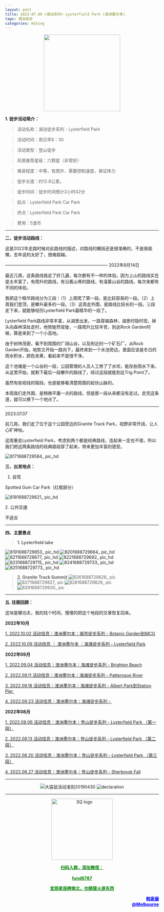 ```yaml
---
layout: post
title: 2023.07.09 <湖泊系列> Lysterfield Park (澳洲墨尔本)
tags: 湖泊徒步
categories: Hiking
---
```

<p align="center">
  <img width="250" src="https://user-images.githubusercontent.com/90954432/197183769-043b3cce-ffc5-439d-b355-fc227af37705.jpeg">
</p>

**1. 徒步活动简介：**

> 活动名称：湖泊徒步系列 - Lysterfield Park

> 活动时间：周日早8：30

> 活动类型：登山徒步

> 风景推荐星级：六颗星（非常好）

> 难易程度：中等，有爬升，需要控制速度，保证体力

> 徒步长度：约12.8公里。

> 徒步时间：徒步时间预计2小时42分

> 起点：Lysterfield Park Car Park

> 终点：Lysterfield Park Car Park

> 费用：5澳币

---

**二、徒步活动路线：**

这是2022年走路时候对此路线的描述，对路线的概括还是很准确的，不是我偷懒，去年说的太好了，很难超越。

————————————————————————
2022年8月14日

最近几周，这条路线我走了好几遍，每次都有不一样的体验。因为上山的路线实在是太丰富了，有爬升的路线，有沿着山脊的路线，有溜着山谷的路线，每次来都有不同的体验。

我把这个精华路线分为三段：（1）上周爬了第一段，是比较容易的一段。（2）上周我们登顶，是攀升最多的一段。（3）这周走外围，是路线比较长的一段。三段走下来，就能够经历Lysterfield Park最精华的一段了。

Lysterfield Park路线非常丰富，从湖景出发，一路穿越森林，湖景时隐时现，掉头向森林深处走时，地势陡然变陡，一路爬升比较辛苦，到达Rock Garden时候，算是来到了一个小高地。

由于树林茂密，看不到周围的广阔山谷，以及附近的一个矿石厂。从Rock Garden开始，地势又开始一路向下，最终来到一个水池旁边，里面应该是冬日的雨水积水，颜色发黄，看起来不是很干净。

这个池塘是一个山谷的一段，公园管理的人员人工修了了水坝，能存些雨水下来。从这里开始，就剩下最后一段攀升的路线了，经过这段就能到达Trig Point了。

虽然有些视线的阻挡，也是能够看清楚周围的起伏山脉的。

本周我们走外围，是稍微平庸一点的路线，但是那一段从来都没有走过。走完这条道，就可以换下一个地点了。

__________________________________

2023.07.07

前几周，我们走了位于这个公园旁边的Granite Track Park，视野非常开阔，让人心旷神怡。

这周重走Lysterfield Park，考虑到两个都是经典路线，连起来一定也不错，所以我们把这两条路线的经典路段穿了起来，带来更加丰富的感受。

![8171688729584_ pic_hd](https://github.com/2808118/myhike/assets/90954432/957357a4-2306-466f-bbcf-3de6c8023c9b)

**三、出发地点：**

1. 自驾

Spotted Gum Car Park（红框部分）

![8181688729621_ pic_hd](https://github.com/2808118/myhike/assets/90954432/891500a2-e8f3-41bf-99dc-cd2035a127bf)

2. 公共交通

不适合

---

**四、主要景点**

> **1. Lysterfield lake**

![8191688729653_ pic_hd](https://github.com/2808118/myhike/assets/90954432/6a5b07ae-91fd-4963-9bc8-c7b0d79db9b4)
![8201688729664_ pic_hd](https://github.com/2808118/myhike/assets/90954432/320e9ab4-d055-4f57-ae2a-d248a6ab1c46)
![8211688729677_ pic_hd](https://github.com/2808118/myhike/assets/90954432/5d9f9f24-f4e9-42ff-bc73-047035494976)
![8221688729692_ pic_hd](https://github.com/2808118/myhike/assets/90954432/2f9a701d-1645-481a-bde9-6124e7e266be)
![8231688729715_ pic_hd](https://github.com/2808118/myhike/assets/90954432/d0c1e7fb-fd57-46a7-8c40-bbe2c13b3bbd)
![8241688729733_ pic_hd](https://github.com/2808118/myhike/assets/90954432/163cd313-dec6-4efa-be6d-9dc085ee488e)
![8251688729773_ pic_hd](https://github.com/2808118/myhike/assets/90954432/b5e0261c-8c69-4055-b15a-6eaff3755197)

>**2. Granite Track Summit**
![8261688729826_ pic](https://github.com/2808118/myhike/assets/90954432/88863bfd-d172-4981-bbba-4b3c5c3942ce)
![8271688729827_ pic](https://github.com/2808118/myhike/assets/90954432/ceda7b1d-2a32-4311-a64b-6ef675cf2f57)
![8281688729829_ pic](https://github.com/2808118/myhike/assets/90954432/74dd807e-0731-46ec-9465-1fbf8628771d)
![8291688729830_ pic](https://github.com/2808118/myhike/assets/90954432/91143264-822e-4c2f-8259-cbc44c75e792)

---

**五. 往期回顾：**

这块是硬功夫，我的找个时间，慢慢的把这个地段的文章恢复回来。

**2022年10月**

[1. 2022.10.02 活动信息｜澳洲墨尔本｜城市徒步系列 - Botanic Garden到MCG](http://mp.weixin.qq.com/s?__biz=MzUxOTkxNjMwOA==&mid=2247484978&idx=1&sn=ed5136a1de4c66e2b13caea309ebb671&chksm=f9f31849ce84915fcc661481be2e4f021e4929eea9809e1e76e5d5bcb7be9de2da93369bdbbc&scene=21#wechat_redirect) 

[2. 2022.10.09 活动信息 ｜ 澳洲墨尔本 ｜海滩徒步系列 - Lysterfield Park](http://mp.weixin.qq.com/s?__biz=MzUxOTkxNjMwOA==&mid=2247485002&idx=1&sn=bbd47773ef48aaa6c63583dbb5efd88c&chksm=f9f31831ce849127d1a1f4dae22a577972e7fadcefa2182df92c0480116aa26773c8241231fe&scene=21#wechat_redirect) 

**2022年09月**

 [1. 2022.09.04 活动信息｜澳洲墨尔本｜海滩徒步系列 - Brighton Beach](http://mp.weixin.qq.com/s?__biz=MzUxOTkxNjMwOA==&mid=2247484887&idx=1&sn=0ac1c26615f42f2a8bfa5de6650e3f2d&chksm=f9f31bacce8492ba566188217e312eb29b93f333f2b650b313fba42171b23d0ea55c531fa0f0&scene=21#wechat_redirect) 

 [2. 2022.09.11 活动信息｜澳洲墨尔本｜海滩徒步系列 - Patternson River](http://mp.weixin.qq.com/s?__biz=MzUxOTkxNjMwOA==&mid=2247484911&idx=1&sn=78d7a051c7150c107acc5724620e7d0c&chksm=f9f31b94ce84928293f3fce04622c391b0e2123edd17e96a6a3121da2f8dc8bcfede5f58c282&scene=21#wechat_redirect) 

 [3. 2022.09.18 活动信息｜澳洲墨尔本｜海滩徒步系列 - Albert Park到Station Pier ](http://mp.weixin.qq.com/s?__biz=MzUxOTkxNjMwOA==&mid=2247484932&idx=1&sn=ca58606ae0c386a7b02e8d8dd2d00980&chksm=f9f3187fce84916931f9254bd5887992e0399a27b5e3ec575fc4faeaa387e3255c17dde78012&scene=21#wechat_redirect) 

[4. 2022.09.23 活动信息｜澳洲墨尔本｜海滩徒步系列 - ](http://mp.weixin.qq.com/s?__biz=MzUxOTkxNjMwOA==&mid=2247484955&idx=1&sn=8332e3ba1528657ddd38b4ef9629e32d&chksm=f9f31860ce8491765247027b6ff8deaae1e239dfcfc877ae91a7602053489afdca6f304932aa&scene=21#wechat_redirect) 

**2022年08月**

 [1. 2022.08.06 活动信息｜澳洲墨尔本｜登山徒步系列 - Lysterfield Park （第一段）](http://mp.weixin.qq.com/s?__biz=MzUxOTkxNjMwOA==&mid=2247484786&idx=1&sn=f9dfc1ab1e56f1a4957eafd48a376445&chksm=f9f31b09ce84921ff5ee7ff9603eaa6bb8cb9b99d3fe26efc7213087d378c6ac04d5eae16c95&scene=21#wechat_redirect) 

 [2. 2022.08.13 活动信息｜澳洲墨尔本｜登山徒步系列 - Lysterfield Park （第二段）](http://mp.weixin.qq.com/s?__biz=MzUxOTkxNjMwOA==&mid=2247484789&idx=1&sn=571d9139128d3f20b9173a9f7463bb1a&chksm=f9f31b0ece84921855520d95cbbd5bc3029aac54ba8b4d63b140d29a7de09b81895a1e97880a&scene=21#wechat_redirect) 

 [3. 2022.08.20 活动信息｜澳洲墨尔本｜登山徒步系列 - Lysterfield Park （第三段）](http://mp.weixin.qq.com/s?__biz=MzUxOTkxNjMwOA==&mid=2247484826&idx=1&sn=7425850bff3e7334520e921389ef671c&chksm=f9f31be1ce8492f76d9b95fbcf946856da969682802d87aa0d0a72c3f76c28e4d9d18d5c2e9d&scene=21#wechat_redirect) 

 [4. 2022.08.27 活动信息｜澳洲墨尔本｜登山徒步系列 - Sherbrook Fall](http://mp.weixin.qq.com/s?__biz=MzUxOTkxNjMwOA==&mid=2247484859&idx=1&sn=70e596e4b91c9efe09e97136aa120efe&chksm=f9f31bc0ce8492d66b9c238f4bd299a2e41f9aadfcbd155b01b77f521229ef12aaf755f46504&scene=21#wechat_redirect) 

---

<p align="center">
  <img alt="大袋鼠活动准则20190430" src="https://user-images.githubusercontent.com/90954432/197184791-50268d4a-839c-42a5-b42f-957043f80b9d.png">
  <img src="https://user-images.githubusercontent.com/90954432/197324665-50cd9f62-c0ab-43f9-9af6-cb9b86d9ff70.png" alt="declaration">
</p>

---

<p align="center">
  <img width="200" src="https://user-images.githubusercontent.com/90954432/197332354-e65465c3-5a13-4bf3-b311-cd253cb89349.jpeg" alt="SQ logo">
</p>

<p align="center">
  <strong><a href="#" style="color:green">扫码入群，添加微信：</a></strong>
  <br>
  <br>
  <strong><a href="#" style="color:green">fund6787</a></strong>
</p>

<p align="center">
  <strong><a href="#" style="color:green">宜观星辰辨南北，勿随萤火逐东西</a></strong>
</p>

<p align="right" style="color:blue">
  <strong><a href="#" style="color:blue">韩家康</a></strong>
  <br>
  <strong><a href="#" style="color:blue">@Melbourne</a></strong>
  <br>
</p>

